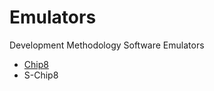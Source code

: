 Emulators
=========

Development Methodology Software Emulators

* [Chip8](https://github.com/vicboma1/emulators/tree/master/chip8)
* S-Chip8
